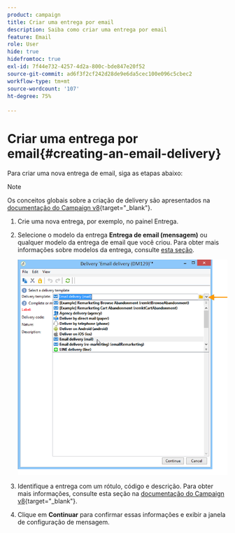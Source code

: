 ```yaml
---
product: campaign
title: Criar uma entrega por email
description: Saiba como criar uma entrega por email
feature: Email
role: User
hide: true
hidefromtoc: true
exl-id: 7f44e732-4257-4d2a-800c-bde847e20f52
source-git-commit: ad6f3f2cf242d28de9e6da5cec100e096c5cbec2
workflow-type: tm+mt
source-wordcount: '107'
ht-degree: 75%

---
```


# Criar uma entrega por email{#creating-an-email-delivery}

Para criar uma nova entrega de email, siga as etapas abaixo:

>[!NOTE]
>
>Os conceitos globais sobre a criação de delivery são apresentados na [documentação do Campaign v8](https://experienceleague.adobe.com/docs/campaign/campaign-v8/send/create-message.html?lang=pt-BR){target="_blank"}.

1. Crie uma nova entrega, por exemplo, no painel Entrega.
1. Selecione o modelo da entrega **Entrega de email (mensagem)** ou qualquer modelo da entrega de email que você criou. Para obter mais informações sobre modelos da entrega, consulte [esta seção](about-templates.md).

   ![](assets/s_ncs_user_wizard_email01_1.png)

1. Identifique a entrega com um rótulo, código e descrição. Para obter mais informações, consulte esta seção na [documentação do Campaign v8](https://experienceleague.adobe.com/docs/campaign/campaign-v8/send/create-message.html?lang=pt-BR#create-the-delivery){target="_blank"}.
1. Clique em **Continuar** para confirmar essas informações e exibir a janela de configuração de mensagem.

